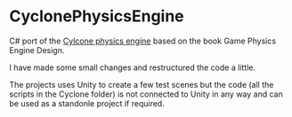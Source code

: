 # CyclonePhysicsEngine
C# port of the [Cylcone physics engine](https://github.com/idmillington/cyclone-physics/blob/master/LICENSE) based on the book Game Physics Engine Design.

I have made some small changes and restructured the code a little.

The projects uses Unity to create a few test scenes but the code (all the scripts in the Cyclone folder) is not connected to Unity in any way and can be used as a standonle project if required.
